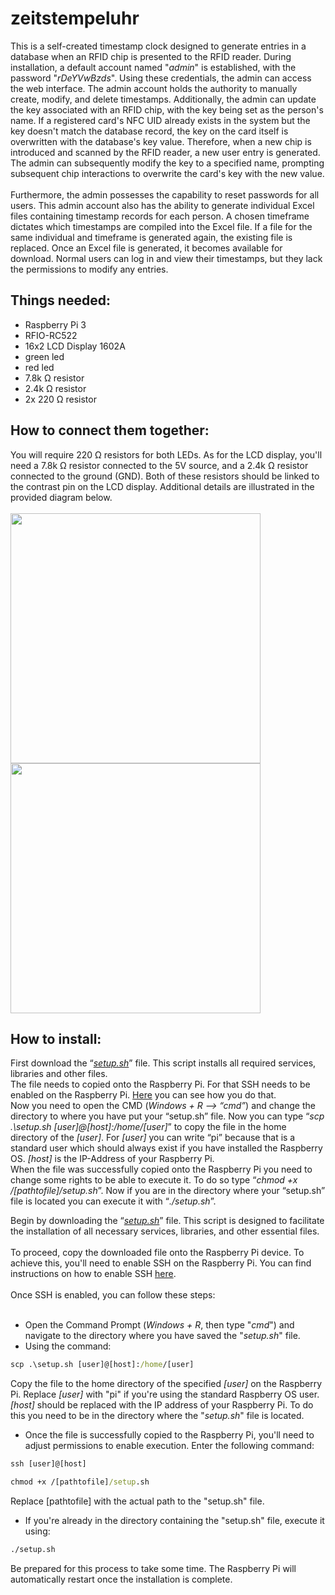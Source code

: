 # zeitstempeluhr
This is a self-created timestamp clock designed to generate entries in a database when an RFID chip is presented to the RFID reader. During installation, a default account named "_admin_" is established, with the password "_rDeYVwBzds_". Using these credentials, the admin can access the web interface. The admin account holds the authority to manually create, modify, and delete timestamps. Additionally, the admin can update the key associated with an RFID chip, with the key being set as the person's name. If a registered card's NFC UID already exists in the system but the key doesn't match the database record, the key on the card itself is overwritten with the database's key value. Therefore, when a new chip is introduced and scanned by the RFID reader, a new user entry is generated. The admin can subsequently modify the key to a specified name, prompting subsequent chip interactions to overwrite the card's key with the new value.<br>
<br>
Furthermore, the admin possesses the capability to reset passwords for all users. This admin account also has the ability to generate individual Excel files containing timestamp records for each person. A chosen timeframe dictates which timestamps are compiled into the Excel file. If a file for the same individual and timeframe is generated again, the existing file is replaced. Once an Excel file is generated, it becomes available for download. Normal users can log in and view their timestamps, but they lack the permissions to modify any entries.


## Things needed:<br>
- Raspberry Pi 3<br>
- RFIO-RC522<br>
- 16x2 LCD Display 1602A<br>
- green led<br>
- red led<br>
- 7.8k Ω resistor<br>
- 2.4k Ω resistor<br>
- 2x 220 Ω resistor<br>

## How to connect them together:<br>
You will require 220 Ω resistors for both LEDs. As for the LCD display, you'll need a 7.8k Ω resistor connected to the 5V source, and a 2.4k Ω resistor connected to the ground (GND). Both of these resistors should be linked to the contrast pin on the LCD display. Additional details are illustrated in the provided diagram below.<br>
<br>
<img src="https://github.com/l3pic/zeitstempeluhr/assets/43809826/3239bce0-c845-47a5-8cd6-17c99981fa6d" height="400px">
<img src="https://github.com/l3pic/zeitstempeluhr/assets/43809826/a2cc2858-8749-4952-968d-76d5a2dd40de" height="400px">

## How to install:<br>
First download the “_[setup.sh](https://github.com/l3pic/zeitstempeluhr/blob/6ad1e21299b0d6f92adeb337b7bd7ac15bc547a1/setup.sh)_” file. This script installs all required services, libraries and
other files.<br>
The file needs to copied onto the Raspberry Pi. For that SSH needs to be enabled on the
Raspberry Pi. [Here](https://www.elektronik-kompendium.de/sites/raspberry-pi/1906281.htm) you can see how you do that.<br>
Now you need to open the CMD (_Windows + R --> “cmd”_) and change the directory to
where you have put your “setup.sh” file. Now you can type
“_scp .\setup.sh [user]@[host]:/home/[user]_” to copy the file in the home directory of
the _[user]_. For _[user]_ you can write “pi” because that is a standard user which should
always exist if you have installed the Raspberry OS. _[host]_ is the IP-Address of your
Raspberry Pi.<br>
When the file was successfully copied onto the Raspberry Pi you need to change some
rights to be able to execute it. To do so type “_chmod +x /[pathtofile]/setup.sh_”.
Now if you are in the directory where your “setup.sh” file is located you can execute it with
“_./setup.sh_”.




Begin by downloading the “_[setup.sh](https://github.com/l3pic/zeitstempeluhr/blob/6ad1e21299b0d6f92adeb337b7bd7ac15bc547a1/setup.sh)_” file. This script is designed to facilitate the installation of all necessary services, libraries, and other essential files.<br>
<br>
To proceed, copy the downloaded file onto the Raspberry Pi device. To achieve this, you'll need to enable SSH on the Raspberry Pi. You can find instructions on how to enable SSH [here](https://www.elektronik-kompendium.de/sites/raspberry-pi/1906281.htm).<br>
<br>
Once SSH is enabled, you can follow these steps:<br>
<br>
- Open the Command Prompt (_Windows + R_, then type "_cmd_") and navigate to the directory where you have saved the "_setup.sh_" file.
- Using the command:
```cmd
scp .\setup.sh [user]@[host]:/home/[user]
```
Copy the file to the home directory of the specified _[user]_ on the Raspberry Pi. Replace _[user]_ with "pi" if you're using the standard Raspberry OS user. _[host]_ should be replaced with the IP address of your Raspberry Pi. To do this you need to be in the directory where the "_setup.sh_" file is located.
- Once the file is successfully copied to the Raspberry Pi, you'll need to adjust permissions to enable execution. Enter the following command: 
```cmd
ssh [user]@[host]
```
```cmd
chmod +x /[pathtofile]/setup.sh
```
Replace [pathtofile] with the actual path to the "setup.sh" file.
- If you're already in the directory containing the "setup.sh" file, execute it using:<br>
```cmd
./setup.sh
```
Be prepared for this process to take some time. The Raspberry Pi will automatically restart once the installation is complete.

